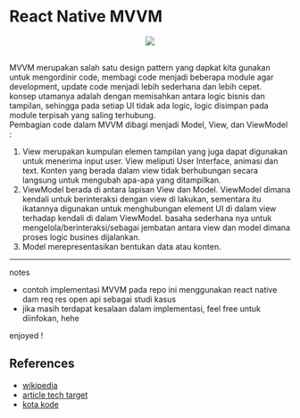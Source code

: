 # React Native MVVM

<p align="center">
  <img src="https://upload.wikimedia.org/wikipedia/commons/8/87/MVVMPattern.png">
<p>

<br>
MVVM merupakan salah satu design pattern yang dapkat kita gunakan untuk mengordinir code, membagi code menjadi beberapa module agar development, update code menjadi lebih sederhana dan lebih cepet. konsep utamanya adalah dengan memisahkan antara logic bisnis dan tampilan, sehingga pada setiap UI tidak ada logic, logic disimpan pada module terpisah yang saling terhubung.

<br>
Pembagian code dalam MVVM dibagi menjadi Model, View, dan ViewModel :

1. View merupakan kumpulan elemen tampilan yang juga dapat digunakan untuk menerima input user. View meliputi User Interface, animasi dan text.  Konten yang berada dalam view tidak berhubungan secara langsung untuk mengubah apa-apa yang ditampilkan.
2. ViewModel berada di antara lapisan View dan Model. ViewModel dimana kendali untuk berinteraksi dengan view di lakukan, sementara itu ikatannya digunakan untuk menghubungan element UI di dalam view terhadap kendali di dalam ViewModel. basaha sederhana nya untuk mengelola/berinteraksi/sebagai jembatan antara view dan model dimana proses logic busines dijalankan.
3. Model merepresentasikan bentukan data atau konten.


---
notes
- contoh implementasi MVVM pada repo ini menggunakan react native dam req res open api sebagai studi kasus
- jika masih terdapat kesalaan dalam implementasi, feel free untuk diinfokan, hehe


enjoyed !

## References
- [wikipedia](https://en.wikipedia.org/wiki/Model–view–viewmodel)
- [article tech target](https://www.techtarget.com/whatis/definition/Model-View-ViewModel)
- [kota kode](https://kotakode.com/blogs/2817/Mengenal-MVVM)